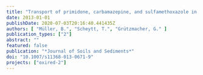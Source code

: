 ```yaml
---
title: "Transport of primidone, carbamazepine, and sulfamethoxazole in thermally treated sediments—laboratory column experiments"
date: 2013-01-01
publishDate: 2020-07-03T20:16:40.441435Z
authors: [ "Müller, B.", "Scheytt, T.", "Grützmacher, G." ]
publication_types: ["2"]
abstract: ""
featured: false
publication: "*Journal of Soils and Sediments*"
doi: "10.1007/s11368-013-0671-9"
projects: ["oxired-2"]
---
```


